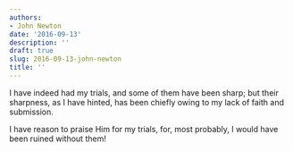 ```yaml
---
authors:
- John Newton
date: '2016-09-13'
description: ''
draft: true
slug: 2016-09-13-john-newton
title: ''
---
```

I have indeed had my trials, and some of them have been sharp; but their sharpness, as I have hinted, has been chiefly owing to my lack of faith and submission. 

I have reason to praise Him for my trials, for, most probably, I would have been ruined without them!



